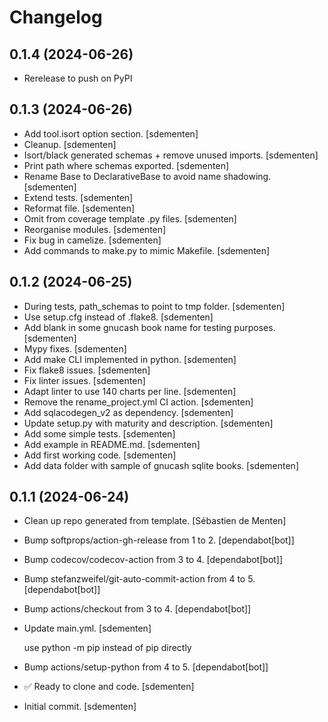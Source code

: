 Changelog
=========

0.1.4 (2024-06-26)
------------------
- Rerelease to push on PyPI

0.1.3 (2024-06-26)
------------------
- Add tool.isort option section. [sdementen]
- Cleanup. [sdementen]
- Isort/black generated schemas + remove unused imports. [sdementen]
- Print path where schemas exported. [sdementen]
- Rename Base to DeclarativeBase to avoid name shadowing. [sdementen]
- Extend tests. [sdementen]
- Reformat file. [sdementen]
- Omit from coverage template .py files. [sdementen]
- Reorganise modules. [sdementen]
- Fix bug in camelize. [sdementen]
- Add commands to make.py to mimic Makefile. [sdementen]


0.1.2 (2024-06-25)
------------------
- During tests, path_schemas to point to tmp folder. [sdementen]
- Use setup.cfg instead of .flake8. [sdementen]
- Add blank in some gnucash book name for testing purposes. [sdementen]
- Mypy fixes. [sdementen]
- Add make CLI implemented in python. [sdementen]
- Fix flake8 issues. [sdementen]
- Fix linter issues. [sdementen]
- Adapt linter to use 140 charts per line. [sdementen]
- Remove the rename_project.yml CI action. [sdementen]
- Add sqlacodegen_v2 as dependency. [sdementen]
- Update setup.py with maturity and description. [sdementen]
- Add some simple tests. [sdementen]
- Add example in README.md. [sdementen]
- Add first working code. [sdementen]
- Add data folder with sample of gnucash sqlite books. [sdementen]


0.1.1 (2024-06-24)
------------------
- Clean up repo generated from template. [Sébastien de Menten]
- Bump softprops/action-gh-release from 1 to 2. [dependabot[bot]]
- Bump codecov/codecov-action from 3 to 4. [dependabot[bot]]
- Bump stefanzweifel/git-auto-commit-action from 4 to 5.
  [dependabot[bot]]
- Bump actions/checkout from 3 to 4. [dependabot[bot]]
- Update main.yml. [sdementen]

  use python -m pip instead of pip directly
- Bump actions/setup-python from 4 to 5. [dependabot[bot]]
- ✅ Ready to clone and code. [sdementen]
- Initial commit. [sdementen]


